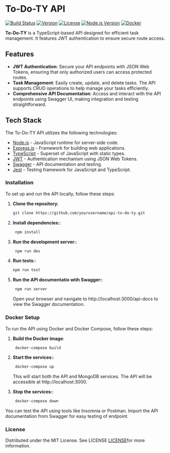 # To-Do-TY API

[![Build Status](https://img.shields.io/badge/build-passing-brightgreen)](https://github.com/yourusername/api-to-do-ty)
[![Version](https://img.shields.io/badge/version-1.0.0-blue)](https://github.com/yourusername/api-to-do-ty)
[![License](https://img.shields.io/badge/license-MIT-blue)](LICENSE)
[![Node.js Version](https://img.shields.io/badge/node-%3E%3D14-green)](https://nodejs.org/)
[![Docker](https://img.shields.io/badge/docker-enabled-blue)](https://www.docker.com/)


**To-Do-TY** is a TypeScript-based API designed for efficient task management. It features JWT authentication to ensure secure route access.

## Features

- **JWT Authentication**: Secure your API endpoints with JSON Web Tokens, ensuring that only authorized users can access protected routes.
- **Task Management**: Easily create, update, and delete tasks. The API supports CRUD operations to help manage your tasks efficiently.
- **Comprehensive API Documentation**: Access and interact with the API endpoints using Swagger UI, making integration and testing straightforward.

## Tech Stack

The To-Do-TY API utilizes the following technologies:

- [Node.js](https://nodejs.org/) - JavaScript runtime for server-side code.
- [Express.js](https://expressjs.com/) - Framework for building web applications.
- [TypeScript](https://www.typescriptlang.org/) - Superset of JavaScript with static types.
- [JWT](https://jwt.io/) - Authentication mechanism using JSON Web Tokens.
- [Swagger](https://swagger.io/) - API documentation and testing.
- [Jest](https://jestjs.io/) - Testing framework for JavaScript and TypeScript.

### Installation

To set up and run the API locally, follow these steps:

1. **Clone the repository**:
   ```sh
   git clone https://github.com/yourusername/api-to-do-ty.git
   ```
2. **Install dependencies:**:
   ```sh
    npm install
   ```
3. **Run the development server:**:

   ```sh
    npm run dev
   ```

4. **Run tests:**:
   ```sh
   npm run test
   ```
5. **Run the API documentatio wtih Swagger:**:
   ```sh
    npm run server
   ```
   Open your browser and navigate to http://localhost:3000/api-docs to view the Swagger documentation.

### Docker Setup

To run the API using Docker and Docker Compose, follow these steps:

1. **Build the Docker image**:

   ```sh
    docker-compose build
   ```

2. **Start the services:**:

   ```sh
    docker-compose up
   ```

   This will start both the API and MongoDB services. The API will be accessible at http://localhost:3000.

3. **Stop the services:**:
   ```sh
    docker-compose down
   ```

You can test the API using tools like Insomnia or Postman. Import the API documentation from Swagger for easy testing of endpoint.

### License

Distributed under the MIT License. See LICENSE [LICENSE](LICENSE)for more information.

